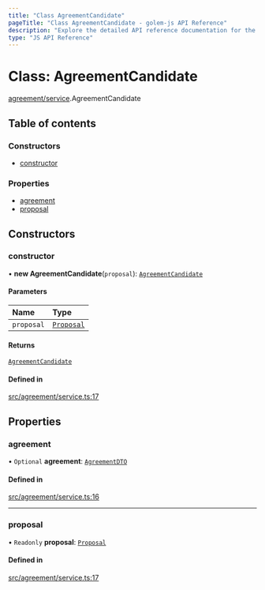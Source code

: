 ```yaml
---
title: "Class AgreementCandidate"
pageTitle: "Class AgreementCandidate - golem-js API Reference"
description: "Explore the detailed API reference documentation for the Class AgreementCandidate within the golem-js SDK for the Golem Network."
type: "JS API Reference"
---
```

# Class: AgreementCandidate

[agreement/service](../modules/agreement_service).AgreementCandidate

## Table of contents

### Constructors

- [constructor](agreement_service.AgreementCandidate#constructor)

### Properties

- [agreement](agreement_service.AgreementCandidate#agreement)
- [proposal](agreement_service.AgreementCandidate#proposal)

## Constructors

### constructor

• **new AgreementCandidate**(`proposal`): [`AgreementCandidate`](agreement_service.AgreementCandidate)

#### Parameters

| Name | Type |
| :------ | :------ |
| `proposal` | [`Proposal`](market_proposal.Proposal) |

#### Returns

[`AgreementCandidate`](agreement_service.AgreementCandidate)

#### Defined in

[src/agreement/service.ts:17](https://github.com/golemfactory/golem-js/blob/c2379e3/src/agreement/service.ts#L17)

## Properties

### agreement

• `Optional` **agreement**: [`AgreementDTO`](../interfaces/agreement_service.AgreementDTO)

#### Defined in

[src/agreement/service.ts:16](https://github.com/golemfactory/golem-js/blob/c2379e3/src/agreement/service.ts#L16)

___

### proposal

• `Readonly` **proposal**: [`Proposal`](market_proposal.Proposal)

#### Defined in

[src/agreement/service.ts:17](https://github.com/golemfactory/golem-js/blob/c2379e3/src/agreement/service.ts#L17)
